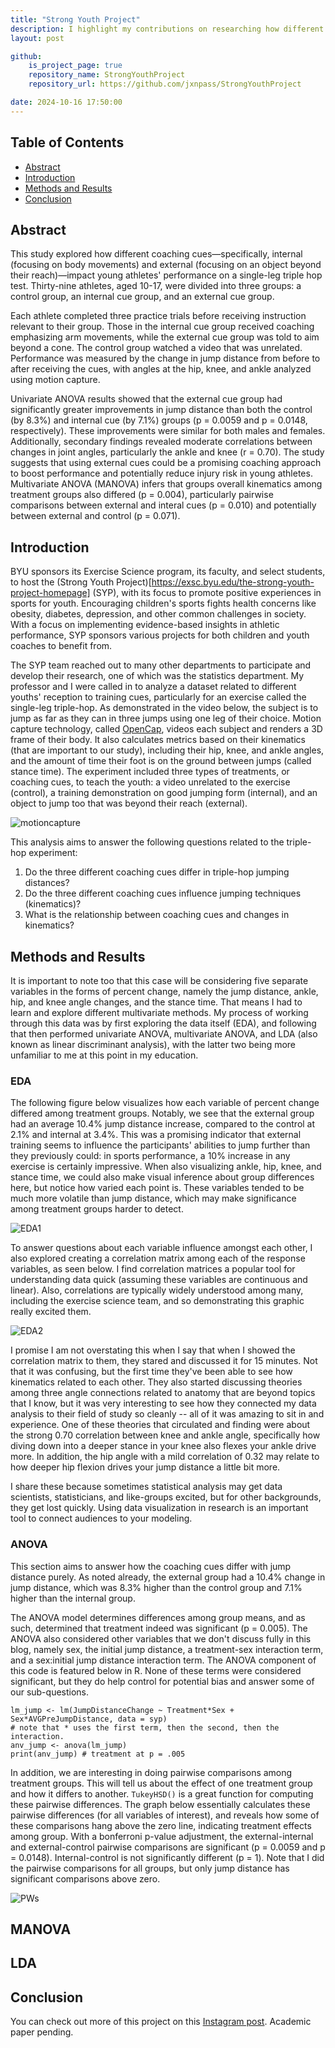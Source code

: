 ```yaml
---
title: "Strong Youth Project"
description: I highlight my contributions on researching how different coaching cues impact young athletes' performance in a single-leg triple hop test. By comparing control, internal, and external focus cues utilizing experimental analysis techniques, the study found that external cues led to greater improvements in jump distance, showing it as an estimated 10.4% performance booster for enhancing athletic performance and coaching. 
layout: post

github:
    is_project_page: true
    repository_name: StrongYouthProject
    repository_url: https://github.com/jxnpass/StrongYouthProject

date: 2024-10-16 17:50:00
---
```


## Table of Contents
- [Abstract](#Abstract)
- [Introduction](#Introduction)
- [Methods and Results](#methods-and-results)
- [Conclusion](#Conclusion)

## Abstract
This study explored how different coaching cues—specifically, internal (focusing on body movements) and external (focusing on an object beyond their reach)—impact young athletes' performance on a single-leg triple hop test. Thirty-nine athletes, aged 10-17, were divided into three groups: a control group, an internal cue group, and an external cue group.

Each athlete completed three practice trials before receiving instruction relevant to their group. Those in the internal cue group received coaching emphasizing arm movements, while the external cue group was told to aim beyond a cone. The control group watched a video that was unrelated. Performance was measured by the change in jump distance from before to after receiving the cues, with angles at the hip, knee, and ankle analyzed using motion capture.

Univariate ANOVA results showed that the external cue group had significantly greater improvements in jump distance than both the control (by 8.3%) and internal cue (by 7.1%) groups (p = 0.0059 and p = 0.0148, respectively). These improvements were similar for both males and females. Additionally, secondary findings revealed moderate correlations between changes in joint angles, particularly the ankle and knee (r = 0.70). The study suggests that using external cues could be a promising coaching approach to boost performance and potentially reduce injury risk in young athletes. Multivariate ANOVA (MANOVA) infers that groups overall kinematics among treatment groups also differed (p = 0.004), particularly pairwise comparisons between external and interal cues (p = 0.010) and potentially between external and control (p = 0.071).

## Introduction

BYU sponsors its Exercise Science program, its faculty, and select students, to host the (Strong Youth Project)[https://exsc.byu.edu/the-strong-youth-project-homepage] (SYP), with its focus to promote positive experiences in sports for youth. Encouraging children's sports fights health concerns like obesity, diabetes, depression, and other common challenges in society. With a focus on implementing evidence-based insights in athletic performance, SYP sponsors various projects for both children and youth coaches to benefit from. 

The SYP team reached out to many other departments to participate and develop their research, one of which was the statistics department. My professor and I were called in to analyze a dataset related to different youths' reception to training cues, particularly for an exercise called the single-leg triple-hop. As demonstrated in the video below, the subject is to jump as far as they can in three jumps using one leg of their choice. Motion capture technology, called [OpenCap](https://www.opencap.ai/), videos each subject and renders a 3D frame of their body. It also calculates metrics based on their kinematics (that are important to our study), including their hip, knee, and ankle angles, and the amount of time their foot is on the ground between jumps (called stance time). The experiment included three types of treatments, or coaching cues, to teach the youth: a video unrelated to the exercise (control), a training demonstration on good jumping form (internal), and an object to jump too that was beyond their reach (external). 

![motioncapture](/assets/SYP/triplehopmotioncapture.gif)

This analysis aims to answer the following questions related to the triple-hop experiment:
1. Do the three different coaching cues differ in triple-hop jumping distances?
2. Do the three different coaching cues influence jumping techniques (kinematics)?
3. What is the relationship between coaching cues and changes in kinematics?

## Methods and Results

It is important to note too that this case will be considering five separate variables in the forms of percent change, namely the jump distance, ankle, hip, and knee angle changes, and the stance time. That means I had to learn and explore different multivariate methods. My process of working through this data was by first exploring the data itself (EDA), and following that then performed univariate ANOVA, multivariate ANOVA, and LDA (also known as linear discriminant analysis), with the latter two being more unfamiliar to me at this point in my education.  

### EDA

The following figure below visualizes how each variable of percent change differed among treatment groups. Notably, we see that the external group had an average 10.4% jump distance increase, compared to the control at 2.1% and internal at 3.4%. This was a promising indicator that external training seems to influence the participants' abilities to jump further than they previously could: in sports performance, a 10% increase in any exercise is certainly impressive. When also visualizing ankle, hip, knee, and stance time, we could also make visual inference about group differences here, but notice how varied each point is. These variables tended to be much more volatile than jump distance, which may make significance among treatment groups harder to detect. 

![EDA1](/assets/SYP/EDA.png)

To answer questions about each variable influence amongst each other, I also explored creating a correlation matrix among each of the response variables, as seen below. I find correlation matrices a popular tool for understanding data quick (assuming these variables are continuous and linear). Also, correlations are typically widely understood among many, including the exercise science team, and so demonstrating this graphic really excited them. 

![EDA2](/assets/SYP/CorrMatPercent.png)

I promise I am not overstating this when I say that when I showed the correlation matrix to them, they stared and discussed it for 15 minutes. Not that it was confusing, but the first time they've been able to see how kinematics related to each other. They also started discussing theories among three angle connections related to anatomy that are beyond topics that I know, but it was very interesting to see how they connected my data analysis to their field of study so cleanly -- all of it was amazing to sit in and experience. One of these theories that circulated and finding were about the strong 0.70 correlation between knee and ankle angle, specifically how diving down into a deeper stance in your knee also flexes your ankle drive more. In addition, the hip angle with a mild correlation of 0.32 may relate to how deeper hip flexion drives your jump distance a little bit more. 

I share these because sometimes statistical analysis may get data scientists, statisticians, and like-groups excited, but for other backgrounds, they get lost quickly. Using data visualization in research is an important tool to connect audiences to your modeling. 

### ANOVA

This section aims to answer how the coaching cues differ with jump distance purely. As noted already, the external group had a 10.4% change in jump distance, which was 8.3% higher than the control group and 7.1% higher than the internal group. 

The ANOVA model determines differences among group means, and as such, determined that treatment indeed was significant (p = 0.005). The ANOVA also considered other variables that we don't discuss fully in this blog, namely sex, the initial jump distance, a treatment-sex interaction term, and a sex:initial jump distance interaction term. The ANOVA component of this code is featured below in R. None of these terms were considered significant, but they do help control for potential bias and answer some of our sub-questions. 

```
lm_jump <- lm(JumpDistanceChange ~ Treatment*Sex + Sex*AVGPreJumpDistance, data = syp) 
# note that * uses the first term, then the second, then the interaction. 
anv_jump <- anova(lm_jump) 
print(anv_jump) # treatment at p = .005
```

In addition, we are interesting in doing pairwise comparisons among treatment groups. This will tell us about the effect of one treatment group and how it differs to another. ```TukeyHSD()``` is a great function for computing these pairwise differences. The graph below essentially calculates these pairwise differences (for all variables of interest), and reveals how some of these comparisons hang above the zero line, indicating treatment effects among group. With a bonferroni p-value adjustment, the external-internal and external-control pairwise comparisons are significant (p = 0.0059 and p = 0.0148). Internal-control is not significantly different (p = 1). Note that I did the pairwise comparisons for all groups, but only jump distance has significant comparisons above zero. 

![PWs](/assets/SYP/PWEffectsGraph.png)

## MANOVA

## LDA

## Conclusion

You can check out more of this project on this [Instagram post](https://www.instagram.com/p/DBkf_LqNh0H/). Academic paper pending. 


